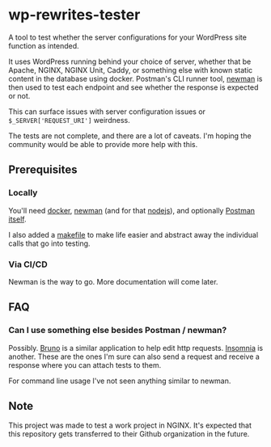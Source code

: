 # wp-rewrites-tester

A tool to test whether the server configurations for your WordPress site function as intended.

It uses WordPress running behind your choice of server, whether that be Apache, NGINX, NGINX Unit, Caddy, or something else with known static content in the database using docker. Postman's CLI runner tool, [newman](https://github.com/postmanlabs/newman) is then used to test each endpoint and see whether the response is expected or not.

This can surface issues with server configuration issues or `$_SERVER['REQUEST_URI']` weirdness.

The tests are not complete, and there are a lot of caveats. I'm hoping the community would be able to provide more help with this.

## Prerequisites

### Locally

You'll need [docker](https://docker.com), [newman](https://github.com/postmanlabs/newman) (and for that [nodejs](https://nodejs.org)), and optionally [Postman itself](https://www.postman.com/).

I also added a [makefile](makefile) to make life easier and abstract away the individual calls that go into testing.

### Via CI/CD

Newman is the way to go. More documentation will come later.

## FAQ

### Can I use something else besides Postman / newman?

Possibly. [Bruno](https://www.usebruno.com/) is a similar application to help edit http requests. [Insomnia](https://insomnia.rest/) is another. These are the ones I'm sure can also send a request and receive a response where you can attach tests to them.

For command line usage I've not seen anything similar to newman.

## Note

This project was made to test a work project in NGINX. It's expected that this repository gets transferred to their Github organization in the future.
